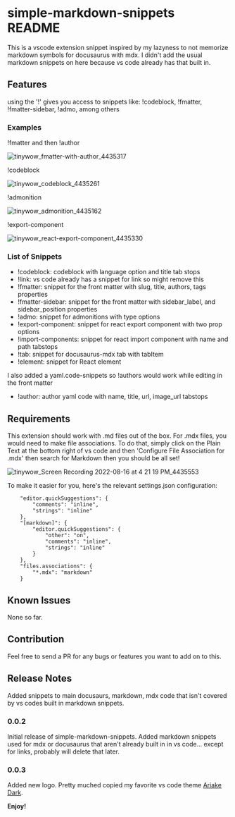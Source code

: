 # simple-markdown-snippets README

This is a vscode extension snippet inspired by my lazyness to not memorize markdown symbols for docusaurus with mdx.
I didn't add the usual markdown snippets on here because vs code already has that built in.

## Features

using the '!' gives you access to snippets like: !codeblock, !fmatter, !fmatter-sidebar, !admo, among others


### Examples
!fmatter and then !author

![tinywow_fmatter-with-author_4435317](https://user-images.githubusercontent.com/9417970/184831740-6c180455-72e2-4986-955c-1a9c5a83dd1e.gif)

!codeblock

![tinywow_codeblock_4435261](https://user-images.githubusercontent.com/9417970/184831874-3143b432-107c-4cec-b3e6-60969ed67a08.gif)

!admonition

![tinywow_admonition_4435162](https://user-images.githubusercontent.com/9417970/184831951-f9f67639-c31c-47c5-99a6-51b90447578d.gif)

!export-component

![tinywow_react-export-component_4435330](https://user-images.githubusercontent.com/9417970/184832206-c4e33074-f5fa-4856-91ae-48a39442fa48.gif)

### List of Snippets
- !codeblock: codeblock with language option and title tab stops
- !link: vs code already has a snippet for link so might remove this
- !fmatter: snippet for the front matter with slug, title, authors, tags properties
- !fmatter-sidebar: snippet for the front matter with sidebar_label, and sidebar_position properties
- !admo: snippet for admonitions with type options
- !export-component: snippet for react export component with two prop options
- !import-components: snippet for react import component with name and path tabstops
- !tab: snippet for docusaurus-mdx tab with tabItem
- !element: snippet for React element

I also added a yaml.code-snippets so !authors would work
while editing in the front matter
- !author: author yaml code with name, title, url, image_url tabstops

## Requirements

This extension should work with .md files out of the box. For .mdx files, you would need to make file associations. To do that, simply click on the Plain Text at the bottom right of vs code and then 'Configure File Association for .mdx' then search for Markdown then you should be all set!

![tinywow_Screen Recording 2022-08-16 at 4 21 19 PM_4435553](https://user-images.githubusercontent.com/9417970/184833315-abc5479f-7643-4850-9e37-cd9408dcc326.gif)

To make it easier for you, here's the relevant settings.json configuration:
```
    "editor.quickSuggestions": {
        "comments": "inline",
        "strings": "inline"
    },
    "[markdown]": {
        "editor.quickSuggestions": {
            "other": "on",
            "comments": "inline",
            "strings": "inline"
        }
    },
    "files.associations": {
        "*.mdx": "markdown"
    }
```

## Known Issues

None so far.

## Contribution

Feel free to send a PR for any bugs or features you want to add on to this.

## Release Notes

Added snippets to main docusaurs, markdown, mdx code that isn't covered by vs codes built in markdown snippets.

### 0.0.2

Initial release of simple-markdown-snippets.
Added markdown snippets used for mdx or docusaurus that aren't already built in in vs code... except for links, probably will delete that later.

### 0.0.3

Added new logo. Pretty muched copied my favorite vs code theme [Ariake Dark](https://github.com/a-wart/ariake-dark).

**Enjoy!**
